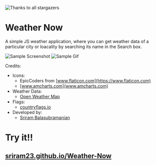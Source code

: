 ![Thanks to all stargazers](https://git-lister.onrender.com/api/stars/sriram23/Weather-Now?v&limit=15)
# Weather Now #

A simple JS weather application, where you can get weather data of a particular city or loacality by searching its name in the Search box.

![Sample Screenshot](Resources/screenshot.png "Sample Screenshot")
![Sample Gif](Resources/bg-gif.gif "Sample Gif")


Credits:

 - Icons:
 	- EpicCoders from [www.flaticon.com](https://www.flaticon.com)
 	- [www.amcharts.com](www.amcharts.com)
 - Weather Data:
 	- [Open Weather Map](https://openweathermap.org)
 - Flags:
 	- [countryflags.io](https://countryflags.io)
 - Developed by:
 	- [Sriram Balasubramanian](https://twitter.com/imsriramb)



# Try it!!
## [sriram23.github.io/Weather-Now](https://sriram23.github.io/Weather-Now) 

